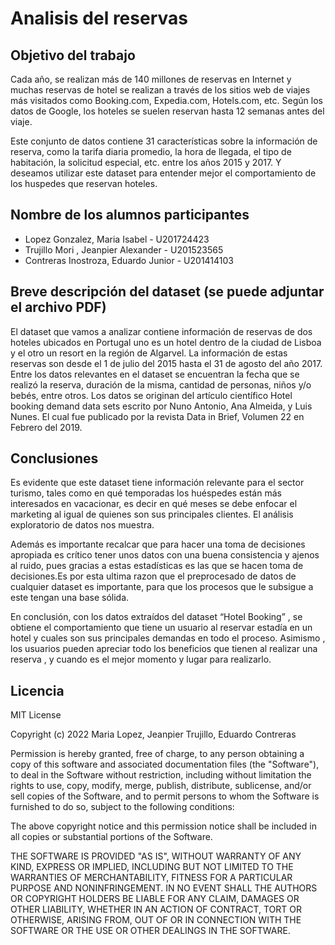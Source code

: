 # Analisis del reservas

## Objetivo del trabajo
Cada año, se realizan más de 140 millones de reservas en Internet y muchas reservas de hotel se realizan a través de los sitios web de viajes más visitados como Booking.com, Expedia.com, Hotels.com, etc. Según los datos de Google, los hoteles se suelen reservan hasta 12 semanas antes del viaje.

Este conjunto de datos contiene 31 características sobre la información de reserva, como la tarifa diaria promedio, la hora de llegada, el tipo de habitación, la solicitud especial, etc. entre los años 2015 y 2017. Y deseamos utilizar este dataset para entender mejor el comportamiento de los huspedes que reservan hoteles.

## Nombre de los alumnos participantes
* Lopez Gonzalez, Maria Isabel - U201724423
* Trujillo Mori , Jeanpier Alexander - U201523565
* Contreras Inostroza, Eduardo Junior - U201414103

## Breve descripción del dataset (se puede adjuntar el archivo PDF)
El dataset que vamos a analizar contiene información de reservas de dos hoteles ubicados en Portugal uno es un hotel dentro de la ciudad de Lisboa y el otro un resort en la región de Algarvel. La información de estas reservas son desde el 1 de julio del 2015 hasta el 31 de agosto del año 2017. Entre los datos relevantes en el dataset se encuentran la fecha que se realizó la reserva, duración de la misma, cantidad de personas, niños y/o bebés, entre otros. Los datos se originan del artículo científico Hotel booking demand data sets escrito por Nuno Antonio, Ana Almeida, y Luis Nunes. El cual fue publicado por la revista Data in Brief, Volumen 22 en Febrero del 2019.

## Conclusiones
Es evidente que este dataset tiene información relevante para el sector turismo, tales como en qué temporadas los huéspedes están más interesados en vacacionar, es decir en qué meses se debe enfocar el marketing al igual de quienes son sus principales clientes. El análisis exploratorio de datos nos muestra. 

Además es importante recalcar que para hacer una toma de decisiones apropiada es crítico tener unos datos con una buena consistencia y ajenos al ruido, pues gracias a estas estadísticas es las que se hacen toma de decisiones.Es por esta ultima razon que el preprocesado de datos  de cualquier dataset es importante, para que los procesos que le subsigue a este tengan una base sólida.

En conclusión, con los datos extraídos  del dataset “Hotel Booking” ,  se obtiene el comportamiento que tiene un usuario al reservar estadía en un hotel y cuales son sus principales demandas en todo el proceso. Asimismo , los usuarios pueden apreciar todo los beneficios que tienen al realizar una reserva , y cuando es el mejor momento y lugar para realizarlo.


## Licencia
MIT License

Copyright (c) 2022 Maria Lopez, Jeanpier Trujillo, Eduardo Contreras

Permission is hereby granted, free of charge, to any person obtaining a copy
of this software and associated documentation files (the "Software"), to deal
in the Software without restriction, including without limitation the rights
to use, copy, modify, merge, publish, distribute, sublicense, and/or sell
copies of the Software, and to permit persons to whom the Software is
furnished to do so, subject to the following conditions:

The above copyright notice and this permission notice shall be included in all
copies or substantial portions of the Software.

THE SOFTWARE IS PROVIDED "AS IS", WITHOUT WARRANTY OF ANY KIND, EXPRESS OR
IMPLIED, INCLUDING BUT NOT LIMITED TO THE WARRANTIES OF MERCHANTABILITY,
FITNESS FOR A PARTICULAR PURPOSE AND NONINFRINGEMENT. IN NO EVENT SHALL THE
AUTHORS OR COPYRIGHT HOLDERS BE LIABLE FOR ANY CLAIM, DAMAGES OR OTHER
LIABILITY, WHETHER IN AN ACTION OF CONTRACT, TORT OR OTHERWISE, ARISING FROM,
OUT OF OR IN CONNECTION WITH THE SOFTWARE OR THE USE OR OTHER DEALINGS IN THE
SOFTWARE.